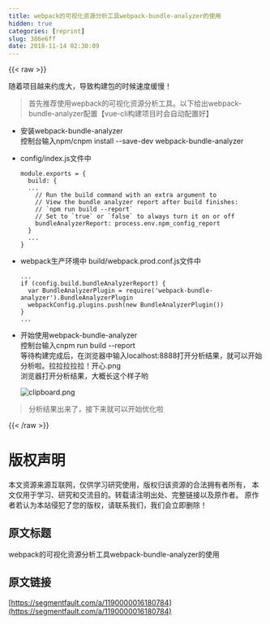 ```yaml
---
title: webpack的可视化资源分析工具webpack-bundle-analyzer的使用
hidden: true
categories: [reprint]
slug: 386e6ff
date: 2018-11-14 02:30:09
---
```


{{< raw >}}
<p>&#x968F;&#x7740;&#x9879;&#x76EE;&#x8D8A;&#x6765;&#x7EA6;&#x5E9E;&#x5927;&#xFF0C;&#x5BFC;&#x81F4;&#x6784;&#x5EFA;&#x5305;&#x7684;&#x65F6;&#x5019;&#x901F;&#x5EA6;&#x7F13;&#x6162;&#xFF01;</p><blockquote>&#x9996;&#x5148;&#x63A8;&#x8350;&#x4F7F;&#x7528;wepback&#x7684;&#x53EF;&#x89C6;&#x5316;&#x8D44;&#x6E90;&#x5206;&#x6790;&#x5DE5;&#x5177;&#x3002;&#x4EE5;&#x4E0B;&#x7ED9;&#x51FA;webpack-bundle-analyzer&#x914D;&#x7F6E;&#x3010;vue-cli&#x6784;&#x5EFA;&#x9879;&#x76EE;&#x65F6;&#x4F1A;&#x81EA;&#x52A8;&#x914D;&#x7F6E;&#x597D;&#x3011;</blockquote><ul><li>&#x5B89;&#x88C5;webpack-bundle-analyzer<br>&#x63A7;&#x5236;&#x53F0;&#x8F93;&#x5165;npm/cnpm install --save-dev webpack-bundle-analyzer</li><li><p>config/index.js&#x6587;&#x4EF6;&#x4E2D;</p><pre><code>module.exports = {
  build: {
  ...
    // Run the build command with an extra argument to
    // View the bundle analyzer report after build finishes:
    // `npm run build --report`
    // Set to `true` or `false` to always turn it on or off
    bundleAnalyzerReport: process.env.npm_config_report
  }
  ...
}</code></pre></li><li><p>webpack&#x751F;&#x4EA7;&#x73AF;&#x5883;&#x4E2D; build/webpack.prod.conf.js&#x6587;&#x4EF6;&#x4E2D;</p><pre><code>...
if (config.build.bundleAnalyzerReport) {
  var BundleAnalyzerPlugin = require(&apos;webpack-bundle-analyzer&apos;).BundleAnalyzerPlugin
  webpackConfig.plugins.push(new BundleAnalyzerPlugin())
}
...</code></pre></li><li>&#x5F00;&#x59CB;&#x4F7F;&#x7528;webpack-bundle-analyzer<br>&#x63A7;&#x5236;&#x53F0;&#x8F93;&#x5165;cnpm run build --report<br>&#x7B49;&#x5F85;&#x6784;&#x5EFA;&#x5B8C;&#x6210;&#x540E;&#xFF0C;&#x5728;&#x6D4F;&#x89C8;&#x5668;&#x4E2D;&#x8F93;&#x5165;localhost:8888&#x6253;&#x5F00;&#x5206;&#x6790;&#x7ED3;&#x679C;&#xFF0C;&#x5C31;&#x53EF;&#x4EE5;&#x5F00;&#x59CB;&#x5206;&#x6790;&#x5566;&#x3002;&#x62C9;&#x62C9;&#x62C9;&#x62C9;&#x62C9;&#xFF01;&#x5F00;&#x5FC3;.png<br>&#x6D4F;&#x89C8;&#x5668;&#x6253;&#x5F00;&#x5206;&#x6790;&#x7ED3;&#x679C;&#xFF0C;&#x5927;&#x6982;&#x957F;&#x8FD9;&#x4E2A;&#x6837;&#x5B50;&#x54DF;<p><span class="img-wrap"><img data-src="/img/bVbf3jw?w=1916&amp;h=1015" src="https://static.alili.tech/img/bVbf3jw?w=1916&amp;h=1015" alt="clipboard.png" title="clipboard.png"></span></p></li></ul><blockquote>&#x5206;&#x6790;&#x7ED3;&#x679C;&#x51FA;&#x6765;&#x4E86;&#xFF0C;&#x63A5;&#x4E0B;&#x6765;&#x5C31;&#x53EF;&#x4EE5;&#x5F00;&#x59CB;&#x4F18;&#x5316;&#x5566;</blockquote>
{{< /raw >}}

# 版权声明
本文资源来源互联网，仅供学习研究使用，版权归该资源的合法拥有者所有，
本文仅用于学习、研究和交流目的。转载请注明出处、完整链接以及原作者。
原作者若认为本站侵犯了您的版权，请联系我们，我们会立即删除！

## 原文标题
webpack的可视化资源分析工具webpack-bundle-analyzer的使用

## 原文链接
[https://segmentfault.com/a/1190000016180784](https://segmentfault.com/a/1190000016180784)

